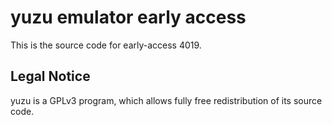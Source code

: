 yuzu emulator early access
=============

This is the source code for early-access 4019.

## Legal Notice

yuzu is a GPLv3 program, which allows fully free redistribution of its source code.